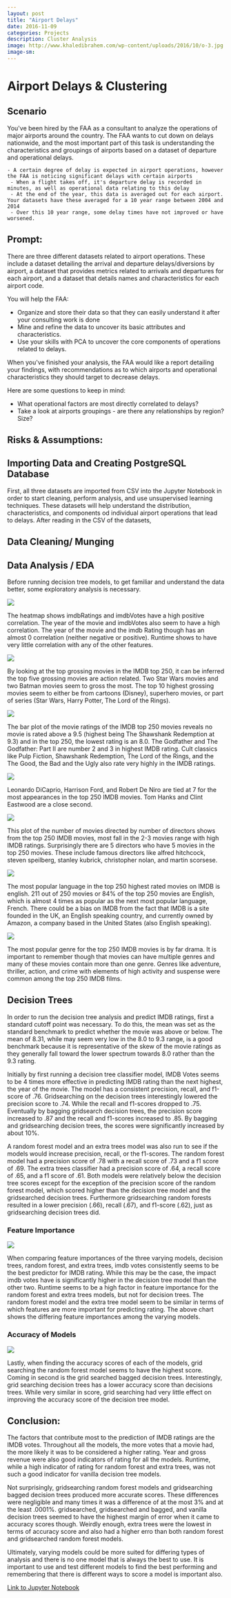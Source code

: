 ```yaml
---
layout: post
title: "Airport Delays"
date: 2016-11-09
categories: Projects
description: Cluster Analysis
image: http://www.khaledibrahem.com/wp-content/uploads/2016/10/o-3.jpg
image-sm:
---
```


# Airport Delays & Clustering

## Scenario

You've been hired by the FAA as a consultant to analyze the operations of major airports around the country. The FAA wants to cut down on delays nationwide, and the most important part of this task is understanding the characteristics and groupings of airports based on a dataset of departure and operational delays.

    - A certain degree of delay is expected in airport operations, however the FAA is noticing significant delays with certain airports
     - When a flight takes off, it's departure delay is recorded in minutes, as well as operational data relating to this delay
     - At the end of the year, this data is averaged out for each airport. Your datasets have these averaged for a 10 year range between 2004 and 2014
     - Over this 10 year range, some delay times have not improved or have worsened.

## Prompt: 

There are three different datasets related to airport operations. These include a dataset detailing the arrival and departure delays/diversions by airport, a dataset that provides metrics related to arrivals and departures for each airport, and a dataset that details names and characteristics for each airport code.

You will help the FAA:

- Organize and store their data so that they can easily understand it after your consulting work is done
- Mine and refine the data to uncover its basic attributes and characteristics.
- Use your skills with PCA to uncover the core components of operations related to delays.

When you've finished your analysis, the FAA would like a report detailing your findings, with recommendations as to which airports and operational characteristics they should target to decrease delays.

Here are some questions to keep in mind:

- What operational factors are most directly correlated to delays?
- Take a look at airports groupings - are there any relationships by region? Size?


## Risks & Assumptions: 


## Importing Data and Creating PostgreSQL Database

First, all three datasets are imported from CSV into the Jupyter Notebook in order to start cleaning, perform analysis, and use unsupervised learning techniques. These datasets will help understand the distribution, characteristics, and components od individual airport operations that lead to delays. After reading in the CSV of the datasets, 

## Data Cleaning/ Munging

## Data Analysis / EDA

Before running decision tree models, to get familiar and understand the data better, some exploratory analysis is necessary. 

<img src='https://github.com/AndrewJeong89/AndrewJeong89.github.io/blob/master/_posts/Images/IMDB%20Rating%20Predictor/heatmap.png?raw=true' >

The heatmap shows imdbRatings and imdbVotes have a high positive correlation. The year of the movie and imdbVotes also seem to have a high correlation. The year of the movie and the imdb Rating though has an almost 0 correlation (neither negative or positive). Runtime shows to have very little correlation with any of the other features.

<img src='https://github.com/AndrewJeong89/AndrewJeong89.github.io/blob/master/_posts/Images/IMDB%20Rating%20Predictor/top_gross_movies.png?raw=true' >

By looking at the top grossing movies in the IMDB top 250, it can be inferred the top five grossing movies are action related. Two Star Wars movies and two Batman movies seem to gross the most. The top 10 highest grossing movies seem to either be from cartoons (Disney), superhero movies, or part of series (Star Wars, Harry Potter, The Lord of the Rings). 

<img src='https://github.com/AndrewJeong89/AndrewJeong89.github.io/blob/master/_posts/Images/IMDB%20Rating%20Predictor/movie_rating.png?raw=true' >

The bar plot of the movie ratings of the IMDB top 250 movies reveals no movie is rated above a 9.5 (highest being The Shawshank Redemption at 9.3) and in the top 250, the lowest rating is an 8.0. The Godfather and The Godfather: Part II are number 2 and 3 in highest IMDB rating. Cult classics like Pulp Fiction, Shawshank Redemption, The Lord of the Rings, and the The Good, the Bad and the Ugly also rate very highly in the IMDB ratings.

<img src='https://github.com/AndrewJeong89/AndrewJeong89.github.io/blob/master/_posts/Images/IMDB%20Rating%20Predictor/Screen%20Shot%202017-04-06%20at%201.28.41%20PM.png?raw=true' >

Leonardo DiCaprio, Harrison Ford, and Robert De Niro are tied at 7 for the most appearances in the top 250 IMDB movies. Tom Hanks and Clint Eastwood are a close second. 

<img src='https://github.com/AndrewJeong89/AndrewJeong89.github.io/blob/master/_posts/Images/IMDB%20Rating%20Predictor/movie_per_director.png?raw=true' >

This plot of the number of movies directed by number of directors shows from the top 250 IMDB movies, most fall in the 2-3 movies range with high IMDB ratings. Surprisingly there are 5 directors who have 5 movies in the top 250 movies. These include famous directors like alfred hitchcock, steven speilberg, stanley kubrick, christopher nolan, and martin scorsese. 

<img src='https://github.com/AndrewJeong89/AndrewJeong89.github.io/blob/master/_posts/Images/IMDB%20Rating%20Predictor/Screen%20Shot%202017-04-06%20at%201.28.55%20PM.png?raw=true' >

The most popular language in the top 250 highest rated movies on IMDB is english. 211 out of 250 movies or 84% of the top 250 movies are English, which is almost 4 times as popular as the next most popular language, French. There could be a bias on IMDB from the fact that IMDB is a site founded in the UK, an English speaking country, and currently owned by Amazon, a company based in the United States (also English speaking).  

<img src='https://github.com/AndrewJeong89/AndrewJeong89.github.io/blob/master/_posts/Images/IMDB%20Rating%20Predictor/genre_popularity.png?raw=true' >

The most popular genre for the top 250 IMDB movies is by far drama. It is important to remember though that movies can have multiple genres and many of these movies contain more than one genre. Genres like adventure, thriller, action, and crime with elements of high activity and suspense were common among the top 250 IMDB films. 


## Decision Trees

In order to run the decision tree analysis and predict IMDB ratings, first a standard cutoff point was necessary. To do this, the mean was set as the standard benchmark to predict whether the movie was above or below. The mean of 8.31, while may seem very low in the 8.0 to 9.3 range, is a good benchmark because it is representative of the skew of the movie ratings as they generally fall toward the lower spectrum towards 8.0 rather than the 9.3 rating.

Initially by first running a decision tree classifier model, IMDB Votes seems to be 4 times more effective in predicting IMDB rating than the next highest, the year of the movie. The model has a consistent precision, recall, and f1-score of .76. Gridsearching on the decision trees interestingly lowered the precision score to .74. While the recall and f1-scores dropped to .75. Eventually by bagging gridsearch decision trees, the precision score increased to .87 and the recall and f1-scores increased to .85. By bagging and gridsearching decision trees, the scores were significantly increased by about 10%. 

A random forest model and an extra trees model was also run to see if the models would increase precision, recall, or the f1-scores. The random forest model had a precision score of .78 with a recall score of .73 and a f1 score of .69. The extra trees classifier had a precision score of .64, a recall score of .65, and a f1 score of .61. Both models were relatively below the decision tree scores except for the exception of the precision score of the random forest model, which scored higher than the decision tree model and the gridsearched decision trees. Furthermore gridsearching random forests resulted in a lower precision (.66), recall (.67), and f1-score (.62), just as gridsearching decision trees did.

### Feature Importance

<img src= 'https://github.com/AndrewJeong89/AndrewJeong89.github.io/blob/master/_posts/Images/IMDB%20Rating%20Predictor/feat_importance_bymodel.png?raw=true'>

When comparing feature importances of the three varying models, decision trees, random forest, and extra trees, imdb votes consistently seems to be the best predictor for IMDB rating. While this may be the case, the impact imdb votes have is significantly higher in the decision tree model than the other two. Runtime seems to be a high factor in feature importance for the random forest and extra trees models, but not for decision trees. The random forest model and the extra tree model seem to be similar in terms of which features are more important for predicting rating. The above chart shows the differing feature importances among the varying models. 

### Accuracy of Models

<img src= 'https://github.com/AndrewJeong89/AndrewJeong89.github.io/blob/master/_posts/Images/IMDB%20Rating%20Predictor/model_score%26error.png?raw=true'>

Lastly, when finding the accuracy scores of each of the models, grid searching the random forest model seems to have the highest score. Coming in second is the grid searched bagged decision trees. Interestingly, grid searching decision trees has a lower accuracy score than decisions trees. While very similar in score, grid searching had very little effect on improving the accuracy score of the decision tree model. 

## Conclusion:

The factors that contribute most to the prediction of IMDB ratings are the IMDB votes. Throughout all the models, the more votes that a movie had, the more likely it was to be considered a higher rating. Year and gross revenue were also good indicators of rating for all the models. Runtime, while a high indicator of rating for random forest and extra trees, was not such a good indicator for vanilla decision tree models. 

Not surprisingly, gridsearching random forest models and gridsearching bagged decision trees produced more accurate scores. These differences were negligible and many times it was a difference of at the most 3% and at the least .0001%. gridsearched, gridsearched and bagged, and vanilla decision trees seemed to have the highest margin of error when it came to accuracy scores though. Weirdly enough, extra trees were the lowest in terms of accuracy score and also had a higher erro than both random forest and gridsearched random forest models.

Ultimately, varying models could be more suited for differing types of analysis and there is no one model that is always the best to use. It is important to use and test different models to find the best performing and remembering that there is different ways to score a model is important also. 


[Link to Jupyter Notebook](https://github.com/AndrewJeong89/GA-DSI/blob/master/projects/projects-weekly/project-07/starter-code/project7-%20Airport%20-%20AJ.ipynb)
